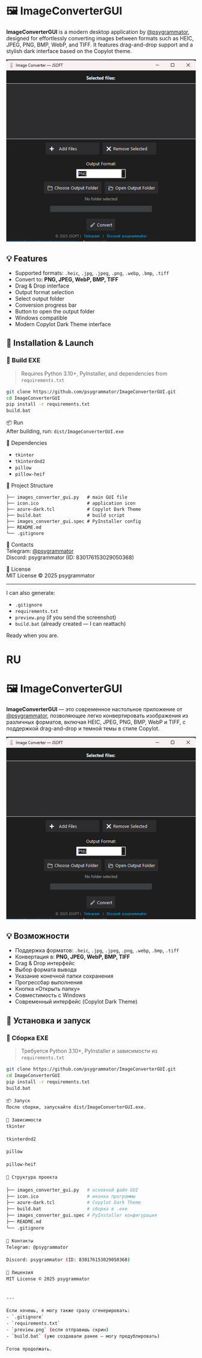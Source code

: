 # 🖼️ ImageConverterGUI

**ImageConverterGUI** is a modern desktop application by [@psygrammator](https://t.me/psygrammator), designed for effortlessly converting images between formats such as HEIC, JPEG, PNG, BMP, WebP, and TIFF. It features drag-and-drop support and a stylish dark interface based on the Copylot theme.

![Screenshot](preview.png)

## 💡 Features

- Supported formats: `.heic`, `.jpg`, `.jpeg`, `.png`, `.webp`, `.bmp`, `.tiff`
- Convert to: **PNG, JPEG, WebP, BMP, TIFF**
- Drag & Drop interface
- Output format selection
- Select output folder
- Conversion progress bar
- Button to open the output folder
- Windows compatible
- Modern Copylot Dark Theme interface

## 🚀 Installation & Launch

### 🔧 Build EXE

> Requires Python 3.10+, PyInstaller, and dependencies from `requirements.txt`

```bash
git clone https://github.com/psygrammator/ImageConverterGUI.git
cd ImageConverterGUI
pip install -r requirements.txt
build.bat
```

📦 Run  
After building, run: `dist/ImageConverterGUI.exe`

🧱 Dependencies  
- `tkinter`  
- `tkinterdnd2`  
- `pillow`  
- `pillow-heif`

📁 Project Structure

```
├── images_converter_gui.py   # main GUI file  
├── icon.ico                  # application icon  
├── azure-dark.tcl            # Copylot Dark Theme  
├── build.bat                 # build script  
├── images_converter_gui.spec # PyInstaller config  
├── README.md  
└── .gitignore
```

🤝 Contacts  
Telegram: [@psygrammator](https://t.me/psygrammator)  
Discord: psygrammator (ID: 830176153029050368)

📝 License  
MIT License © 2025 psygrammator

---

I can also generate:
- `.gitignore`
- `requirements.txt`
- `preview.png` (if you send the screenshot)
- `build.bat` (already created — I can reattach)

Ready when you are.



# RU
# 🖼️ ImageConverterGUI

**ImageConverterGUI** — это современное настольное приложение от [@psygrammator](https://t.me/psygrammator), позволяющее легко конвертировать изображения из различных форматов, включая HEIC, JPEG, PNG, BMP, WebP и TIFF, с поддержкой drag-and-drop и темной темы в стиле Copylot.

![Screenshot](preview.png)

## 💡 Возможности

- Поддержка форматов: `.heic`, `.jpg`, `.jpeg`, `.png`, `.webp`, `.bmp`, `.tiff`
- Конвертация в: **PNG, JPEG, WebP, BMP, TIFF**
- Drag & Drop интерфейс
- Выбор формата вывода
- Указание конечной папки сохранения
- Прогрессбар выполнения
- Кнопка «Открыть папку»
- Совместимость с Windows
- Современный интерфейс (Copylot Dark Theme)

## 🚀 Установка и запуск

### 🔧 Сборка EXE

> Требуется Python 3.10+, PyInstaller и зависимости из `requirements.txt`

```bash
git clone https://github.com/psygrammator/ImageConverterGUI.git
cd ImageConverterGUI
pip install -r requirements.txt
build.bat

📦 Запуск
После сборки, запускайте dist/ImageConverterGUI.exe.

🧱 Зависимости
tkinter

tkinterdnd2

pillow

pillow-heif

📁 Структура проекта

├── images_converter_gui.py   # основной файл GUI
├── icon.ico                  # иконка программы
├── azure-dark.tcl            # Copylot Dark Theme
├── build.bat                 # сборка в .exe
├── images_converter_gui.spec # PyInstaller конфигурация
├── README.md
└── .gitignore

🤝 Контакты
Telegram: @psygrammator

Discord: psygrammator (ID: 830176153029050368)

📝 Лицензия
MIT License © 2025 psygrammator


---

Если хочешь, я могу также сразу сгенерировать:
- `.gitignore`
- `requirements.txt`
- `preview.png` (если отправишь скрин)
- `build.bat` (уже создавали ранее — могу продублировать)

Готов продолжать.
